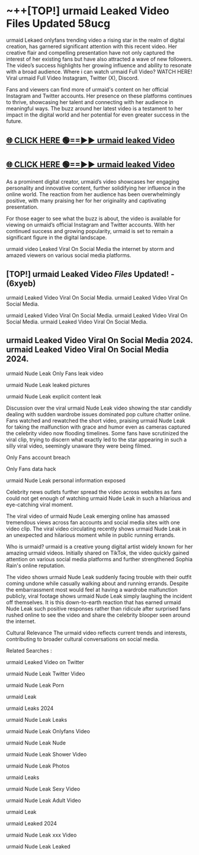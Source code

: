 # ~++[TOP!] urmaid Leaked Video Files Updated 58ucg

 urmaid Lekaed onlyfans trending video a rising star in the realm of digital creation, has garnered significant attention with this recent video. Her creative flair and compelling presentation have not only captured the interest of her existing fans but have also attracted a wave of new followers. The video’s success highlights her growing influence and ability to resonate with a broad audience.
Where i can watch  urmaid Full Video? WATCH HERE! Viral  urmaid Full Video Instagram, Twitter (X), Discord.


Fans and viewers can find more of  urmaid's content on her official Instagram and Twitter accounts. Her presence on these platforms continues to thrive, showcasing her talent and connecting with her audience in meaningful ways. The buzz around her latest video is a testament to her impact in the digital world and her potential for even greater success in the future.


## [🌐 CLICK HERE 🟢==►►  urmaid leaked Video ](https://onlyclips.site?title=urmaid&ref=git)

## [🌐 CLICK HERE 🟢==►►  urmaid leaked Video ](https://onlyclips.site?title=urmaid&ref=git)


As a prominent digital creator,  urmaid’s video showcases her engaging personality and innovative content, further solidifying her influence in the online world. The reaction from her audience has been overwhelmingly positive, with many praising her for her originality and captivating presentation.

For those eager to see what the buzz is about, the video is available for viewing on  urmaid’s official Instagram and Twitter accounts. With her continued success and growing popularity,  urmaid is set to remain a significant figure in the digital landscape.


  urmaid video Leaked Viral On Social Media the internet by storm and amazed viewers on various social media platforms.


## [TOP!]  urmaid Leaked Video *Files* Updated! - (6xyeb) 

 urmaid Leaked Video Viral On Social Media. urmaid Leaked Video Viral On Social Media.

 urmaid Leaked Video Viral On Social Media. urmaid Leaked Video Viral On Social Media. urmaid Leaked Video Viral On Social Media.


##  urmaid Leaked Video Viral On Social Media 2024. urmaid Leaked Video Viral On Social Media 2024.
 urmaid Nude Leak Only Fans leak video

 urmaid Nude Leak leaked pictures

 urmaid Nude Leak explicit content leak

Discussion over the viral  urmaid Nude Leak video showing the star candidly dealing with sudden wardrobe issues dominated pop culture chatter online. Fans watched and rewatched the short video, praising  urmaid Nude Leak for taking the malfunction with grace and humor even as cameras captured the celebrity video now flooding timelines. Some fans have scrutinized the viral clip, trying to discern what exactly led to the star appearing in such a silly viral video, seemingly unaware they were being filmed.


Only Fans account breach

Only Fans data hack

 urmaid Nude Leak personal information exposed

Celebrity news outlets further spread the video across websites as fans could not get enough of watching  urmaid Nude Leak in such a hilarious and eye-catching viral moment.


The viral video of  urmaid Nude Leak emerging online has amassed tremendous views across fan accounts and social media sites with one video clip. The viral video circulating recently shows  urmaid Nude Leak in an unexpected and hilarious moment while in public running errands.


Who is  urmaid?  urmaid is a creative young digital artist widely known for her amazing  urmaid videos. Initially shared on TikTok, the video quickly gained attention on various social media platforms and further strengthened Sophia Rain's online reputation.

The video shows  urmaid Nude Leak suddenly facing trouble with their outfit coming undone while casually walking about and running errands. Despite the embarrassment most would feel at having a wardrobe malfunction publicly, viral footage shows  urmaid Nude Leak simply laughing the incident off themselves. It is this down-to-earth reaction that has earned  urmaid Nude Leak such positive responses rather than ridicule after surprised fans rushed online to see the video and share the celebrity blooper seen around the internet.

Cultural Relevance The  urmaid video reflects current trends and interests, contributing to broader cultural conversations on social media.

Related Searches :

 urmaid Leaked Video on Twitter

 urmaid Nude Leak Twitter Video

 urmaid Nude Leak Porn

 urmaid Leak 

 urmaid Leaks 2024

 urmaid Nude Leak Leaks

 urmaid Nude Leak Onlyfans Video

 urmaid Nude Leak Nude

 urmaid Nude Leak Shower Video

 urmaid Nude Leak Photos

 urmaid Leaks

 urmaid Nude Leak Sexy Video

 urmaid Nude Leak Adult Video

 urmaid Leak

 urmaid Leaked 2024

 urmaid Nude Leak xxx Video

 urmaid Nude Leak Leaked